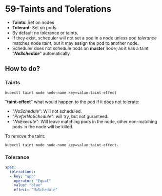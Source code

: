 # 59-Taints and Tolerations

- **Taints**: Set on nodes
- **Tolerant**: Set on pods
- By default no tolerance or taints.
- If they exist, scheduler will not set a pod in a node unless pod *tolerance* matches node *taint*, but it may assign the pod to another node.
- Scheduler does not schedule pods on **master** node, as it has a taint "***NoSchedule***" automatically.

## How to do?
### Taints
```
kubectl taint node node-name key=value:taint-effect
```
"**taint-effect**" what would happen to the pod if it does not tolerate:
  - "*NoSchedule*": Will not scheduled.
  - "*PreferNoSchedule*": will try, but not guranteed.
  - "*NoExecute*": Will leave matching pods in the node, other non-matching pods in the node will be killed.

To remove the taint:
```
kubectl taint node node-name key=value:taint-effect-
```

### Tolerance
```yaml
spec:
  tolerations:
  - key: "app"
    operator: "Equal"
    value: "blue"
    effect: "NoSchedule"
```
